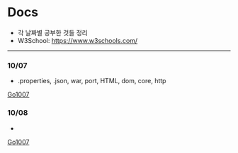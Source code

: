 Docs
===
* 각 날짜별 공부한 것들 정리
* W3School: https://www.w3schools.com/
---

### 10/07
* .properties, .json, war, port, HTML, dom, core, http

[Go1007](https://github.com/MristerWing/PrivateProject/tree/subDrive/5.MVC/Docs/1007)

### 10/08
* 

[Go1007](https://github.com/MristerWing/PrivateProject/tree/subDrive/5.MVC/Docs/1008)